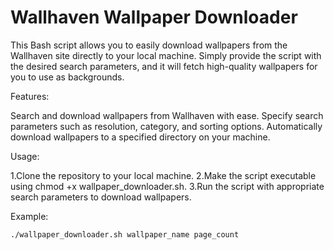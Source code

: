 # Wallhaven Wallpaper Downloader

This Bash script allows you to easily download wallpapers from the Wallhaven site directly to your local machine. Simply provide the script with the desired search parameters, and it will fetch high-quality wallpapers for you to use as backgrounds.

Features:

Search and download wallpapers from Wallhaven with ease.
Specify search parameters such as resolution, category, and sorting options.
Automatically download wallpapers to a specified directory on your machine.

Usage:

1.Clone the repository to your local machine.
2.Make the script executable using chmod +x wallpaper_downloader.sh.
3.Run the script with appropriate search parameters to download wallpapers.

Example:

    ./wallpaper_downloader.sh wallpaper_name page_count
